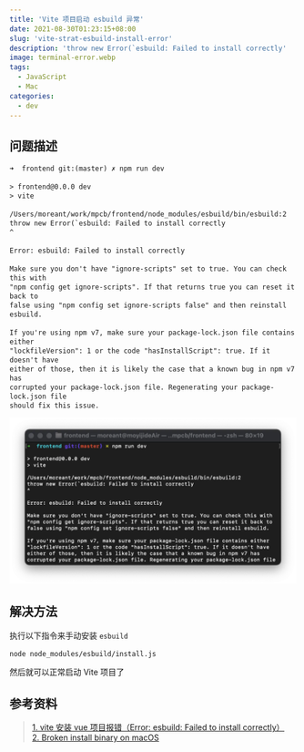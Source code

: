 ```yaml
---
title: 'Vite 项目启动 esbuild 异常'
date: 2021-08-30T01:23:15+08:00
slug: 'vite-strat-esbuild-install-error'
description: 'throw new Error(`esbuild: Failed to install correctly'
image: terminal-error.webp
tags:
  - JavaScript
  - Mac
categories:
  - dev
---
```


## 问题描述

```
➜  frontend git:(master) ✗ npm run dev

> frontend@0.0.0 dev
> vite

/Users/moreant/work/mpcb/frontend/node_modules/esbuild/bin/esbuild:2
throw new Error(`esbuild: Failed to install correctly
^

Error: esbuild: Failed to install correctly

Make sure you don't have "ignore-scripts" set to true. You can check this with
"npm config get ignore-scripts". If that returns true you can reset it back to
false using "npm config set ignore-scripts false" and then reinstall esbuild.

If you're using npm v7, make sure your package-lock.json file contains either
"lockfileVersion": 1 or the code "hasInstallScript": true. If it doesn't have
either of those, then it is likely the case that a known bug in npm v7 has
corrupted your package-lock.json file. Regenerating your package-lock.json file
should fix this issue.
```

![控制台报错](terminal-error.webp)

## 解决方法

执行以下指令来手动安装 `esbuild`

```zsh
node node_modules/esbuild/install.js
```

然后就可以正常启动 Vite 项目了

## 参考资料

> [1. vite 安装 vue 项目报错（Error: esbuild: Failed to install correctly）](https://blog.csdn.net/m0_37682004/article/details/115001613)  
> [2. Broken install binary on macOS](https://github.com/evanw/esbuild/issues/462#issuecomment-782833191)
